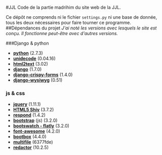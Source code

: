 #JJL
Code de la partie madrihim du site web de la JJL.

Ce dépôt ne comprends ni le fichier `settings.py` ni une base de donnée, tous les deux nécessaires pour faire tourner ce programme.
##Dépendances du projet
*J'ai noté les versions avec lesquels le site est conçu. Il fonctionne peut-être avec d'autres versions.*

###Django & python
- **[python](http://python.org)** (2.7.3)
- **[unidecode](https://pypi.python.org/pypi/Unidecode)** (0.04.16)
- **[html2text](https://github.com/aaronsw/html2text)** (3.02)
- **[django](https://djangoproject.com)** (1.7.0)
- **[django-crispy-forms](https://github.com/maraujop/django-crispy-forms)** (1.4.0)
- **[django-wysiwyg](https://github.com/pydanny/django-wysiwyg)** (0.51)

### js & css
- **[jquery](https://jquery.org)** (1.11.1)
- **[HTML5 Shiv](https://code.google.com/p/html5shiv/)** (3.7.2)
- **[respond](https://github.com/scottjehl/Respond)** (1.4.2)
- **[bootstrap](http://getbootstrap.com)** (js) (3.2.0)
- **[bootswatch - flatly](http://bootswatch.com/flatly)** (3.2.0)
- **[font-awesome](http://fontawesome.io)** (4.2.0)
- **[bootbox](http://bootboxjs.com)** (4.4.0)
- **[multifile](https://github.com/fyneworks/multifile)** (6377fde)
- **[redactor](http://imperavi.com/redactor)** (10.2.5)
